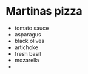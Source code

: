 # Martinas pizza

- tomato sauce
- asparagus
- black olives
- artichoke
- fresh basil
- mozarella
- 